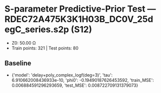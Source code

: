# S-parameter Predictive-Prior Test — RDEC72A475K3K1H03B_DC0V_25degC_series.s2p (S12)
- Z0: 50.00 Ω
- Train points: 321  |  Test points: 80

## Baseline
- {'model': 'delay+poly_complex_logf(deg=3)', 'tau': 6.910662008436933e-10, 'phi0': -0.19490187626453592, 'train_MSE': 0.006884591296293659, 'test_MSE': 0.008722709131379073}